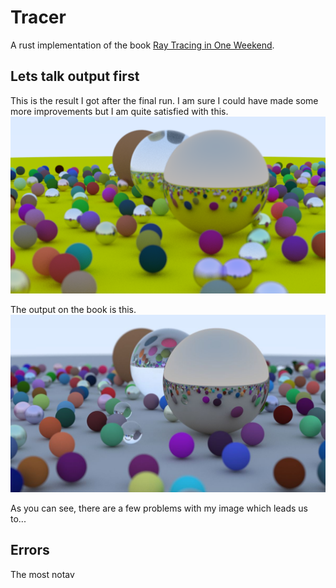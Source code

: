 # Tracer

A rust implementation of the book [Ray Tracing in One Weekend](https://raytracing.github.io/).

## Lets talk output first

This is the result I got after the final run. I am sure I could have made some more improvements but I am quite satisfied with this.
![image](./image.png)

The output on the book is this.
![output in book](./balls.jpg)

As you can see, there are a few problems with my image which leads us to...

## Errors
The most notav
